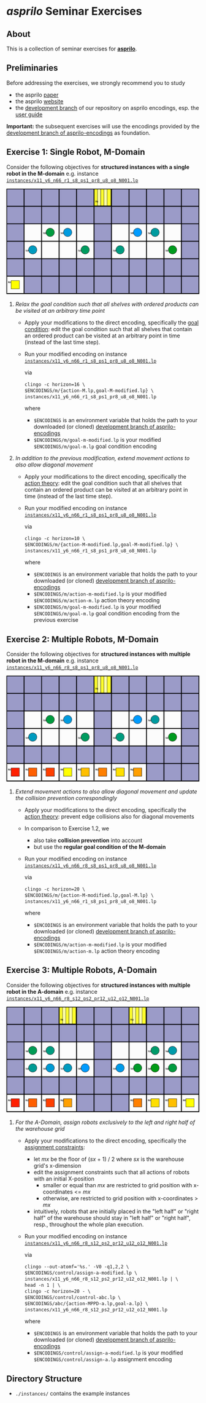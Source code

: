 # *asprilo* Seminar Exercises

## About

This is a collection of seminar exercises for  [**asprilo**](<https://potassco.org/asprilo>).

## Preliminaries

 Before addressing the exercises, we strongly recommend you to study

- the asprilo [paper](https://arxiv.org/abs/1804.10247)
- the asprilo [website](<https://potassco.org/asprilo>)
- the [development branch](https://github.com/potassco/asprilo-encodings/tree/develop) of our repository on asprilo encodings, esp. the [user  guide](https://github.com/potassco/asprilo-encodings/blob/develop/README.md)

**Important:** the subsequent exercises will use the encodings provided by the [development branch of asprilo-encodings](https://github.com/potassco/asprilo-encodings/tree/develop) as foundation.


## Exercise 1: Single Robot, M-Domain

Consider the following objectives for **structured instances with a single robot in the M-domain** e.g. instance [`instances/x11_y6_n66_r1_s8_ps1_pr8_u8_o8_N001.lp`](instances/x11_y6_n66_r1_s8_ps1_pr8_u8_o8_N001.lp)


![Instance 1](instances/x11_y6_n66_r1_s8_ps1_pr8_u8_o8_N001.png)


1.  *Relax the goal condition such that all shelves with ordered products can be
    visited at an arbitrary time point*

    -   Apply your modifications to the direct encoding, specifically the [goal
        condition](https://github.com/potassco/asprilo-encodings/blob/develop/m/goal-M.lp): edit the
        goal condition such that all shelves that contain an ordered product can be visited at an
        arbitrary point in time (instead of the last time step).
    -   Run your modified encoding on instance [`instances/x11_y6_n66_r1_s8_ps1_pr8_u8_o8_N001.lp`](instances/x11_y6_n66_r1_s8_ps1_pr8_u8_o8_N001.lp)

        via

        ```shell
        clingo -c horizon=16 \
        $ENCODINGS/m/{action-M.lp,goal-M-modified.lp} \
        instances/x11_y6_n66_r1_s8_ps1_pr8_u8_o8_N001.lp
        ```

        where

        - `$ENCODINGS` is an environment variable that holds the path to your downloaded (or cloned)
          [development branch of asprilo-encodings](https://github.com/potassco/asprilo-encodings/tree/develop)
        - `$ENCODINGS/m/goal-m-modified.lp` is your modified `$ENCODINGS/m/goal-m.lp` goal condition encoding

2.  *In addition to the previous modification, extend movement actions to also allow diagonal movement*

    -   Apply your modifications to the direct encoding, specifically the [action
        theory](https://github.com/potassco/asprilo-encodings/blob/develop/m/action-M.lp): edit the
        goal condition such that all shelves that contain an ordered product can be visited at an
        arbitrary point in time (instead of the last time step).
    -   Run your modified encoding on instance [`instances/x11_y6_n66_r1_s8_ps1_pr8_u8_o8_N001.lp`](instances/x11_y6_n66_r1_s8_ps1_pr8_u8_o8_N001.lp)

        via

        ```shell
        clingo -c horizon=10 \
        $ENCODINGS/m/{action-M-modified.lp,goal-M-modified.lp} \
        instances/x11_y6_n66_r1_s8_ps1_pr8_u8_o8_N001.lp
        ```

        where

        - `$ENCODINGS` is an environment variable that holds the path to your downloaded (or cloned)
          [development branch of asprilo-encodings](https://github.com/potassco/asprilo-encodings/tree/develop)
        - `$ENCODINGS/m/action-m-modified.lp` is your modified `$ENCODINGS/m/action-m.lp` action theory encoding
        - `$ENCODINGS/m/goal-m-modified.lp` is your modified `$ENCODINGS/m/goal-m.lp` goal condition encoding from the previous exercise


## Exercise 2: Multiple Robots, M-Domain

Consider the following objectives for **structured instances with multiple robot in the M-domain** e.g. instance [`instances/x11_y6_n66_r8_s8_ps1_pr8_u8_o8_N001.lp`](instances/x11_y6_n66_r8_s8_ps1_pr8_u8_o8_N001.lp)

![Instance 2](instances/x11_y6_n66_r8_s8_ps1_pr8_u8_o8_N001.png)

1.  *Extend movement actions to also allow diagonal movement and update the collision prevention correspondingly*

    -   Apply your modifications to the direct encoding, specifically the [action
        theory](https://github.com/potassco/asprilo-encodings/blob/develop/m/action-M.lp): prevent
        edge collisions also for diagonal movements
    -   In comparison to Exercise 1.2, we
        - also take **collision prevention** into account
        - but use the **regular goal condition of the M-domain**
    -   Run your modified encoding on instance [`instances/x11_y6_n66_r8_s8_ps1_pr8_u8_o8_N001.lp`](instances/x11_y6_n66_r8_s8_ps1_pr8_u8_o8_N001.lp)

        via

        ```shell
        clingo -c horizon=20 \
        $ENCODINGS/m/{action-M-modified.lp,goal-M.lp} \
        instances/x11_y6_n66_r1_s8_ps1_pr8_u8_o8_N001.lp
        ```

        where

        - `$ENCODINGS` is an environment variable that holds the path to your downloaded (or cloned)
          [development branch of asprilo-encodings](https://github.com/potassco/asprilo-encodings/tree/develop)
        - `$ENCODINGS/m/action-m-modified.lp` is your modified `$ENCODINGS/m/action-m.lp` action theory encoding

## Exercise 3: Multiple Robots, A-Domain

Consider the following objectives for **structured instances with multiple robot in the A-domain** e.g. instance [`instances/x11_y6_n66_r8_s12_ps2_pr12_u12_o12_N001.lp`](instances/x11_y6_n66_r8_s12_ps2_pr12_u12_o12_N001.lp)

![Instance 3](instances/x11_y6_n66_r8_s12_ps2_pr12_u12_o12_N001.png)

1.  *For the A-Domain, assign robots exclusively to the left and right half of the warehouse grid*

    -   Apply your modifications to the direct encoding, specifically the [assignment
        constraints](https://github.com/potassco/asprilo-encodings/blob/develop/control/assign-a.lp):
        -   let *mx* be the floor of (*sx* + 1) / 2 where *sx* is the warehouse grid's x-dimension
        -   edit the assignment constraints such that all actions of robots with an initial X-position
            - smaller or equal than *mx* are restricted to grid position with x-coordinates <= *mx*
            - otherwise, are restricted to grid position with x-coordinates > *mx*
        -   intuitively, robots that are initially placed in the "left half" or "right half" of the
            warehouse should stay in "left half" or "right half", resp., throughout the whole plan execution.
    -   Run your modified encoding on instance [`instances/x11_y6_n66_r8_s12_ps2_pr12_u12_o12_N001.lp`](instances/x11_y6_n66_r8_s12_ps2_pr12_u12_o12_N001.lp)

        via

        ```shell
        clingo --out-atomf='%s.' -V0 -q1,2,2 \
        $ENCODINGS/control/assign-a-modified.lp \
        instances/x11_y6_n66_r8_s12_ps2_pr12_u12_o12_N001.lp | \
        head -n 1 | \
        clingo -c horizon=20 - \
        $ENCODINGS/control/control-abc.lp \
        $ENCODINGS/abc/{action-MPPD-a.lp,goal-a.lp} \
        instances/x11_y6_n66_r8_s12_ps2_pr12_u12_o12_N001.lp
        ```

        where

        - `$ENCODINGS` is an environment variable that holds the path to your downloaded (or cloned)
          [development branch of asprilo-encodings](https://github.com/potassco/asprilo-encodings/tree/develop)
        - `$ENCODINGS/control/assign-a-modified.lp` is your modified `$ENCODINGS/control/assign-a.lp` assignment encoding



## Directory Structure

- `./instances/` contains the example instances



